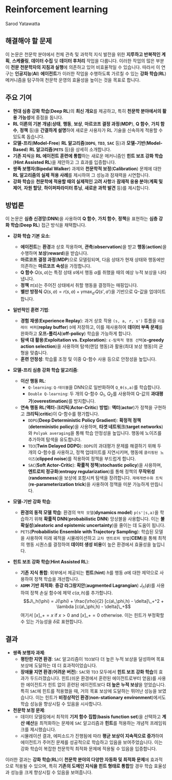 # Reinforcement learning
Sarod Yatawatta

## 해결해야 할 문제
이 논문은 천문학 분야에서 천체 관측 및 과학적 지식 발전을 위한 **지루하고 반복적인 계획**, **스케줄링**, **데이터 수집** 및 **데이터 후처리** 작업을 다룹니다. 이러한 작업의 많은 부분이 **전문 천문학자의 지침과 실행**에 의존하고 있어 비효율적일 수 있습니다. 따라서 이 연구는 **인공지능**(**AI**) **에이전트**가 이러한 작업을 수행하도록 가르칠 수 있는 **강화 학습**(**RL**) 메커니즘을 탐구하여 천문학 운영의 효율성을 높이는 것을 목표로 합니다.

## 주요 기여
*   **현대 심층 강화 학습**(**Deep RL**)의 **최신 개요**를 제공하고, 특히 **천문학 분야에서의 활용 가능성**에 중점을 둡니다.
*   **RL 이론의 기본 개념**(**상태**, **행동**, **보상**, **마르코프 결정 과정**(**MDP**), **Q 함수**, **가치 함수**, **정책** 등)을 **간결하게 설명**하여 새로운 사용자가 RL 기술을 신속하게 적용할 수 있도록 돕습니다.
*   **모델-프리**(**Model-Free**) **RL 알고리즘**(**`DDPG`**, **`TD3`**, **`SAC`** 등)과 **모델-기반**(**Model-Based**) **RL 알고리즘**(**`PETS`** 등)을 상세히 소개합니다.
*   **기존 지식**을 **RL 에이전트 훈련에 통합**하는 새로운 메커니즘인 **힌트 보조 강화 학습**(**Hint Assisted RL**)을 제안하고 그 효과를 입증합니다.
*   **쌍족 보행자**(**Bipedal Walker**) 과제와 **천문학적 보정**(**Calibration**) 문제에 대한 **RL 알고리즘의 실제 적용 사례**를 제시하여 그 성능과 잠재력을 시연합니다.
*   **강화 학습**을 **천문학에 적용할 때의 실제적인 고려 사항**과 **잠재적 응용 분야**(**계획 및 제어**, **자원 할당**, **하이퍼파라미터 튜닝**, **새로운 과학 발견** 등)를 제시합니다.

## 방법론
이 논문은 **심층 신경망**(**DNN**)을 사용하여 **Q 함수**, **가치 함수**, **정책**을 표현하는 **심층 강화 학습**(**Deep RL**) 접근 방식을 채택합니다.

*   **강화 학습 기본 요소**:
    *   **에이전트**는 **환경**과 상호 작용하며, **관측**(**observation**)을 받고 **행동**(**action**)을 수행하며 **보상**(**reward**)을 받습니다.
    *   **마르코프 결정 과정**(**MDP**)으로 모델링되며, 다음 상태가 현재 상태와 행동에만 의존하는 **마르코프 속성**을 가정합니다.
    *   **Q 함수** $Q(s,a)$는 특정 상태 $s$에서 행동 $a$를 취했을 때의 예상 누적 보상을 나타냅니다.
    *   **정책** $\pi(s)$는 주어진 상태에서 취할 행동을 결정하는 매핑입니다.
    *   **벨만 방정식** $Q(s,a) = r(s,a) + \gamma \max_{a'} Q(s',a')$을 기반으로 Q-값을 업데이트합니다.

*   **일반적인 훈련 기법**:
    *   **경험 재생**(**Experience Replay**): 과거 상호 작용 `(s, a, r, s')` 튜플을 `리플레이 버퍼`(**replay buffer**) `D`에 저장하고, 이를 재사용하여 **데이터 부족 문제**를 완화하고 **오프-폴리시**(**off-policy**) 학습을 가능하게 합니다.
    *   **탐색 대 활용**(**Exploitation vs. Exploration**): `ε-탐욕적 행동 선택`(**ε-greedy action selection**)을 사용하여 탐색(랜덤 행동)과 활용(최대 보상 행동)의 균형을 맞춥니다.
    *   **훈련 안정성**: 학습률 조정 및 이중 Q-함수 사용 등으로 안정성을 높입니다.

*   **모델-프리 심층 강화 학습 알고리즘**:
    *   **이산 행동 RL**:
        *   `Q-learning`: `Q-테이블`을 DNN으로 일반화하여 `Q_θ(s,a)`를 학습합니다.
        *   `Double Q-learning`: 두 개의 Q-함수 $Q_1$, $Q_2$를 사용하여 Q-값의 **과대평가**(**overestimation**)를 방지합니다.
    *   **연속 행동 RL**(**액터-크리틱**(**Actor-Critic**) **방법**): **액터**(**actor**)가 정책을 구현하고 **크리틱**(**critic**)이 Q-함수를 평가합니다.
        *   `DDPG`(**Deep Deterministic Policy Gradient**): **확정적 정책**(**deterministic policy**)을 사용하며, **타겟 네트워크**(**target networks**)와 `Polyak averaging`을 통해 학습 안정성을 높입니다. 행동에 노이즈를 추가하여 탐색을 유도합니다.
        *   `TD3`(**Twin Delayed DDPG**): `DDPG`의 과대평가 문제를 해결하기 위해 두 개의 Q-함수를 사용하고, 정책 업데이트를 지연시키며, 행동에 `클리핑된 노이즈`(**clipped noise**)를 적용하여 정책을 부드럽게 합니다.
        *   `SAC`(**Soft Actor-Critic**): **확률적 정책**(**stochastic policy**)을 사용하며, **엔트로피 정규화**(**entropy regularization**)를 통해 정책의 **무작위성**(**randomness**)을 보상에 포함시켜 탐색을 장려합니다. `재매개변수화 트릭`(**re-parameterization trick**)을 사용하여 정책을 미분 가능하게 만듭니다.

*   **모델-기반 강화 학습**:
    *   **환경의 동적 모델 학습**: 환경의 `역학 모델`(**dynamics model**) `p(s'|s,a)`을 학습하기 위해 **확률적 DNN**(**probabilistic DNN**) 앙상블을 사용합니다. 이는 **불확실성**(**aleatoric and epistemic uncertainty**)을 줄이는 데 도움이 됩니다.
    *   `PETS`(**Probabilistic Ensemble with Trajectory Sampling**): 학습된 모델을 사용하여 미래 궤적을 시뮬레이션하고 `교차 엔트로피 방법`(**CEM**)을 통해 최적의 행동 시퀀스를 결정하여 **데이터 생성 비용**이 높은 환경에서 효율성을 높입니다.

*   **힌트 보조 강화 학습**(**Hint Assisted RL**):
    *   **기존 지식 통합**: 외부에서 제공되는 **힌트**(**hint**) $h$를 행동 $a$에 대한 제약으로 사용하여 정책 학습을 개선합니다.
    *   **`ADMM` 기반 최적화**: **증강 라그랑지안**(**augmented Lagrangian**) $J_h(\phi)$를 사용하여 정책 손실 함수에 제약 $c(a,h)$를 추가합니다.
    $$J\_h(\phi) = J(\phi) + \frac{\rho}{2} [c(a\_\phi,h) - \delta]\_+^2 + \lambda [c(a\_\phi,h) - \delta]\_+$$
    여기서 $[x]\_+ = x$ if $x > 0$ and $[x]\_+ = 0$ otherwise. 이는 힌트가 부정확할 수 있는 가능성을 $\delta$로 표현합니다.

## 결과
*   **쌍족 보행자 과제**:
    *   **평탄한 지면 환경**: `SAC` 알고리즘이 `TD3`보다 더 높은 누적 보상을 달성하며 목표 보상에 도달하는 데 더 효과적이었습니다.
    *   **장애물 지면 환경**(**어려운 버전**): `SAC`와 `TD3` 모두에서 **힌트 보조 강화 학습**의 효과가 두드러졌습니다. 힌트(쉬운 환경에서 훈련된 에이전트로부터 얻음)를 사용한 에이전트가 힌트 없이 훈련된 에이전트보다 **더 높은 누적 보상**을 얻었습니다. 특히 `SAC`에 힌트를 적용했을 때, 거의 목표 보상에 도달하는 뛰어난 성능을 보였습니다. 이는 힌트가 **비정상적인 환경**(**non-stationary environment**)에서도 학습 성능을 향상시킬 수 있음을 시사합니다.
*   **천문학 보정 문제**:
    *   데이터 모델링에서 최적의 **기저 함수 집합**(**basis function set**)을 선택하고 **계산 예산**을 최적화하는 문제에 `SAC` 알고리즘과 **힌트**를 적용하는 개념적 프레임워크를 제시했습니다.
    *   시뮬레이션 결과, 에피소드가 진행됨에 따라 **평균 보상이 지속적으로 증가**하여 에이전트가 주어진 문제를 성공적으로 학습하고 있음을 보여주었습니다. 이는 강화 학습이 복잡한 천문학적 최적화 문제에 적용될 수 있음을 입증합니다.

이러한 결과는 **강화 학습**(**RL**)이 **천문학 분야의 다양한 자동화 및 최적화 문제**에 효과적으로 적용될 수 있으며, 특히 **기존의 도메인 지식을 힌트 형태로 통합**할 경우 학습 효율성과 성능을 크게 향상시킬 수 있음을 보여줍니다.